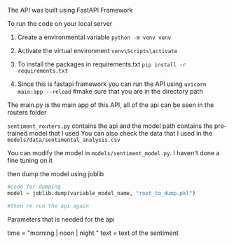 The API was built using FastAPI Framework

To run the code on your local server

1. Create a environmental variable
   `python -m venv venv`

2. Activate the virtual environment
   `venv\Scripts\activate`

3. To install the packages in requirements.txt
   `pip install -r requirements.txt`

4. Since this is fastapi framework you can run the API using
   `uvicorn main:app --reload` #make sure that you are in the directory path

The main.py is the main app of this API, all of the api can be seen in the routers folder

`sentiment_routers.py` contains the api and the model path contains the pre-trained model that I used
You can also check the data that I used in the `models/data/sentimental_analysis.csv`

You can modify the model in `models/sentiment_model.py`. I haven't done a fine tuning on it

then dump the model using joblib

```python
#code for dumping
model = joblib.dump(variable_model_name, "root_to_dump.pkl")

#then re run the api again
```

Parameters that is needed for the api

time = "morning | noon | night "
text = text of the sentiment
